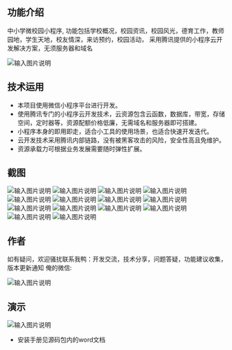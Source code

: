 ## 功能介绍 
    
中小学微校园小程序, 功能包括学校概况，校园资讯，校园风光，德育工作，教师园地，学生天地，校友情深，来访预约，校园活动，
采用腾讯提供的小程序云开发解决方案，无须服务器和域名

![输入图片说明](demo/A02%E5%A4%A7%E5%AD%A6.png)


## 技术运用
- 本项目使用微信小程序平台进行开发。
- 使用腾讯专门的小程序云开发技术，云资源包含云函数，数据库，带宽，存储空间，定时器等，资源配额价格低廉，无需域名和服务器即可搭建。
- 小程序本身的即用即走，适合小工具的使用场景，也适合快速开发迭代。
- 云开发技术采用腾讯内部链路，没有被黑客攻击的风险，安全性高且免维护。
- 资源承载力可根据业务发展需要随时弹性扩展。  

## 截图

 ![输入图片说明](demo/26ac7ed6c8342f020a55de4a671bdd9.png)
![输入图片说明](demo/6825ccea911c2367da345b9ee2d8ef5.png)
![输入图片说明](demo/7897c9f7e00a39db87431e7b37f4390.png)
![输入图片说明](demo/ffc7f3cb37e0c06eb86e6aac7976e51.png)
![输入图片说明](demo/a3960c673eed8279fc9dcd534c09943.png)
![输入图片说明](demo/c8ccd968945784f4a27756f8e580938.png)
![输入图片说明](demo/18bd72d1aaf9827968002fa4986832c.png)
![输入图片说明](demo/8d2d9380ebd33d21371c7aff500dcb9.png)
![输入图片说明](demo/d4d75651e94085dfec849a95427bc28.png)
![输入图片说明](demo/739bdbd3b6e6ec9969eb4d1aa6c8e4c.png)
![输入图片说明](demo/86b61f441758475e7e2689126ba7096.png)
![输入图片说明](demo/32f7ce9bd934a24da4de7737e828853.png)
![输入图片说明](demo/b1d45ebe365942cefd3aa7c7eb77d55.png)
![输入图片说明](demo/3f61d9352ec50846da6bf1ff3869ed5.png)

## 作者
如有疑问，欢迎骚扰联系我鸭：开发交流，技术分享，问题答疑，功能建议收集，版本更新通知
俺的微信:

![输入图片说明](demo/author.jpg)

## 演示

![输入图片说明](demo/A02%E5%A4%A7%E5%AD%A6.png)

- 安装手册见源码包内的word文档
